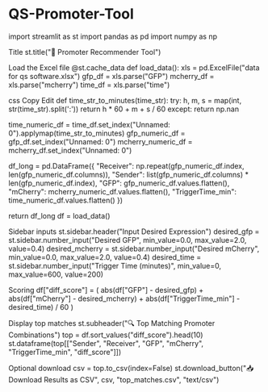 # QS-Promoter-Tool
import streamlit as st
import pandas as pd
import numpy as np

Title
st.title("🧬 Promoter Recommender Tool")

Load the Excel file
@st.cache_data
def load_data():
xls = pd.ExcelFile("data for qs software.xlsx")
gfp_df = xls.parse("GFP")
mcherry_df = xls.parse("mcherry")
time_df = xls.parse("time")

css
Copy
Edit
def time_str_to_minutes(time_str):
    try:
        h, m, s = map(int, str(time_str).split(':'))
        return h * 60 + m + s / 60
    except:
        return np.nan

time_numeric_df = time_df.set_index("Unnamed: 0").applymap(time_str_to_minutes)
gfp_numeric_df = gfp_df.set_index("Unnamed: 0")
mcherry_numeric_df = mcherry_df.set_index("Unnamed: 0")

df_long = pd.DataFrame({
    "Receiver": np.repeat(gfp_numeric_df.index, len(gfp_numeric_df.columns)),
    "Sender": list(gfp_numeric_df.columns) * len(gfp_numeric_df.index),
    "GFP": gfp_numeric_df.values.flatten(),
    "mCherry": mcherry_numeric_df.values.flatten(),
    "TriggerTime_min": time_numeric_df.values.flatten()
})

return df_long
df = load_data()

Sidebar inputs
st.sidebar.header("Input Desired Expression")
desired_gfp = st.sidebar.number_input("Desired GFP", min_value=0.0, max_value=2.0, value=0.4)
desired_mcherry = st.sidebar.number_input("Desired mCherry", min_value=0.0, max_value=2.0, value=0.4)
desired_time = st.sidebar.number_input("Trigger Time (minutes)", min_value=0, max_value=600, value=200)

Scoring
df["diff_score"] = (
abs(df["GFP"] - desired_gfp) +
abs(df["mCherry"] - desired_mcherry) +
abs(df["TriggerTime_min"] - desired_time) / 60
)

Display top matches
st.subheader("🔍 Top Matching Promoter Combinations")
top = df.sort_values("diff_score").head(10)
st.dataframe(top[["Sender", "Receiver", "GFP", "mCherry", "TriggerTime_min", "diff_score"]])

Optional download
csv = top.to_csv(index=False)
st.download_button("📥 Download Results as CSV", csv, "top_matches.csv", "text/csv")
